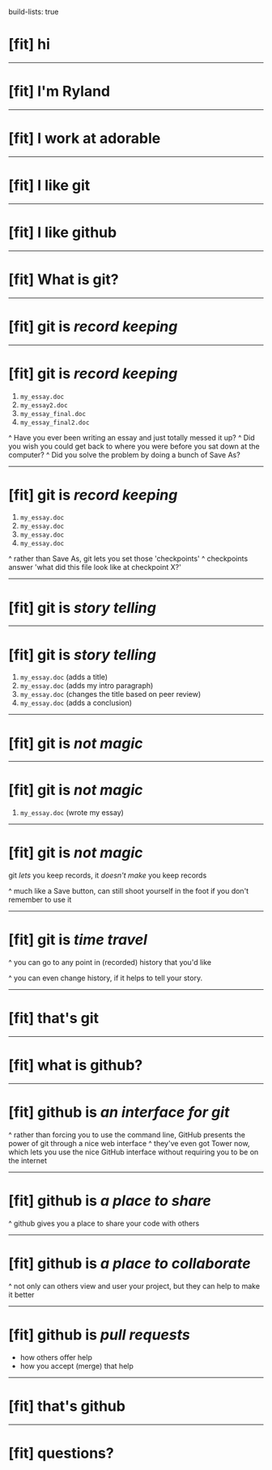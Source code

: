 build-lists: true

# [fit] hi

---

# [fit] I'm Ryland

---

# [fit] I work at adorable

---

# [fit] I like git

---

# [fit] I like github

---

# [fit] What is git?

---

# [fit] git is _record keeping_

---

# [fit] git is _record keeping_

1. `my_essay.doc`
1. `my_essay2.doc`
1. `my_essay_final.doc`
1. `my_essay_final2.doc`

^ Have you ever been writing an essay and just totally messed it up?
^ Did you wish you could get back to where you were before you sat down at the computer?
^ Did you solve the problem by doing a bunch of Save As?

---

# [fit] git is _record keeping_

1. `my_essay.doc`
1. `my_essay.doc`
1. `my_essay.doc`
1. `my_essay.doc`

^ rather than Save As, git lets you set those 'checkpoints'
^ checkpoints answer 'what did this file look like at checkpoint X?'

---

# [fit] git is _story telling_

---

# [fit] git is _story telling_

1. `my_essay.doc` (adds a title)
1. `my_essay.doc` (adds my intro paragraph)
1. `my_essay.doc` (changes the title based on peer review)
1. `my_essay.doc` (adds a conclusion)

---

# [fit] git is _not magic_

---

# [fit] git is _not magic_

1. `my_essay.doc` (wrote my essay)

---

# [fit] git is _not magic_

git _lets_ you keep records, it _doesn't make_ you keep records

^ much like a Save button, can still shoot yourself in the foot if you don't remember to use it

---

# [fit] git is _time travel_

^ you can go to any point in (recorded) history that you'd like

^ you can even change history, if it helps to tell your story.

---

# [fit] that's git

---

# [fit] what is github?

---

# [fit] github is _an interface for git_

^ rather than forcing you to use the command line, GitHub presents the power of git through a nice web interface
^ they've even got Tower now, which lets you use the nice GitHub interface without requiring you to be on the internet

---

# [fit] github is _a place to share_

^ github gives you a place to share your code with others

---

# [fit] github is _a place to collaborate_

^ not only can others view and user your project, but they can help to make it better

---

# [fit] github is _pull requests_

* how others offer help
* how you accept (merge) that help

---

# [fit] that's github

---

# [fit] questions?
